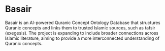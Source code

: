 # Basair
Basair is an AI-powered Quranic Concept Ontology Database that structures Quranic concepts and links them to trusted Islamic sources, such as tafsir (exegesis). The project is expanding to include broader connections across Islamic literature, aiming to provide a more interconnected understanding of Quranic concepts.
